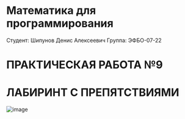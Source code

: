 # Математика для программирования
Студент: Шипунов Денис Алексеевич
Группа: ЭФБО-07-22
# ПРАКТИЧЕСКАЯ РАБОТА №9
# ЛАБИРИНТ С ПРЕПЯТСТВИЯМИ

![image](https://github.com/user-attachments/assets/58639176-b406-4e26-8b8e-d588c2d09538)
